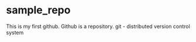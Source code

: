 # sample_repo
This is my first github.
Github is a repository.
git - distributed version control system


